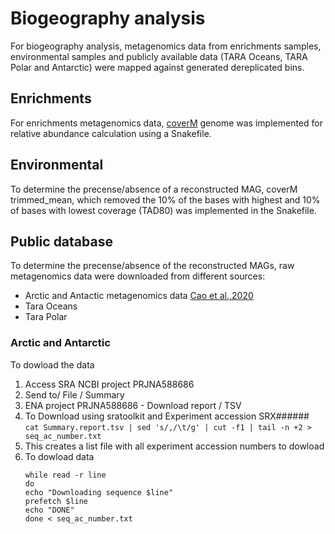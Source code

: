 # Biogeography analysis

For biogeography analysis, metagenomics data from enrichments samples, environmental samples and 
publicly available data (TARA Oceans, TARA Polar and Antarctic) were mapped against generated dereplicated
bins.

## Enrichments
For enrichments metagenomics data, [coverM](https://github.com/wwood/CoverM) genome was implemented for 
relative abundance calculation using a Snakefile.

## Environmental
To determine the precense/absence of a reconstructed MAG, coverM trimmed_mean, which removed the 10% of the bases with highest and 10% of bases with lowest coverage (TAD80) was implemented in the Snakefile.

## Public database
To determine the precense/absence of the reconstructed MAGs, raw metagenomics data were downloaded from different sources:
- Arctic and Antactic metagenomics data [Cao et al.,2020](https://microbiomejournal.biomedcentral.com/articles/10.1186/s40168-020-00826-9)
- Tara Oceans
- Tara Polar

### Arctic and Antarctic
To dowload the data 
1. Access SRA NCBI project PRJNA588686
2. Send to/ File / Summary
3. ENA project PRJNA588686 - Download report / TSV
4. To Download using sratoolkit and Experiment accession SRX######    
   ```cat Summary.report.tsv | sed 's/,/\t/g' | cut -f1 | tail -n +2 > seq_ac_number.txt ```
5. This creates a list file with all experiment accession numbers to dowload
6. To dowload data
   ```
   while read -r line
   do
   echo "Downloading sequence $line"
   prefetch $line
   echo "DONE"
   done < seq_ac_number.txt
   ```
